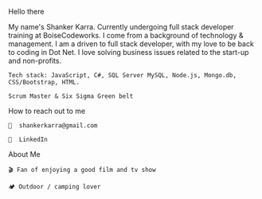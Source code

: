 Hello there  

 My name's Shanker Karra. Currently undergoing full stack developer training at BoiseCodeworks. I come from a background of technology & management. I am a driven to full stack developer, with my love to be back to coding in Dot Net. I love solving business issues related to the start-up and non-profits. 

    Tech stack: JavaScript, C#, SQL Server MySQL, Node.js, Mongo.db, CSS/Bootstrap, HTML. 

    Scrum Master & Six Sigma Green belt 

How to reach out to me 

    📩  shankerkarra@gmail.com 

    💼  LinkedIn 

 

About Me 

    🎬 Fan of enjoying a good film and tv show 

    🏕 Outdoor / camping lover 

 